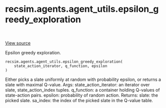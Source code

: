 <div itemscope itemtype="http://developers.google.com/ReferenceObject">
<meta itemprop="name" content="recsim.agents.agent_utils.epsilon_greedy_exploration" />
<meta itemprop="path" content="Stable" />
</div>

# recsim.agents.agent_utils.epsilon_greedy_exploration

<!-- Insert buttons and diff -->

<table class="tfo-notebook-buttons tfo-api" align="left">

</table>

<a target="_blank" href="https://github.com/google-research/recsim/tree/master/recsim/agents/agent_utils.py">View
source</a>

Epsilon greedy exploration.

<pre class="devsite-click-to-copy prettyprint lang-py tfo-signature-link">
<code>recsim.agents.agent_utils.epsilon_greedy_exploration(
    state_action_iterator, q_function, epsilon
)
</code></pre>

<!-- Placeholder for "Used in" -->

Either picks a slate uniformly at random with probability epsilon, or returns a
slate with maximal Q-value. Args: state_action_iterator: an iterator over slate,
state_action_index tuples. q_function: a container holding Q-values of
state-action pairs. epsilon: probability of random action. Returns: slate: the
picked slate. sa_index: the index of the picked slate in the Q-value table.
